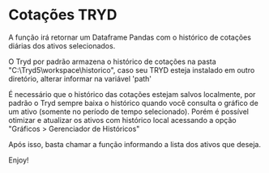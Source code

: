 # Cotações TRYD

A função irá retornar um Dataframe Pandas com o histórico de cotações diárias dos ativos selecionados.

O Tryd por padrão armazena o histórico de cotações na pasta "C:\Tryd5\workspace\historico", caso seu TRYD esteja instalado em outro diretório, alterar informar na variável 'path'

É necessário que o histórico das cotações estejam salvos localmente, por padrão o Tryd sempre baixa o histórico quando você consulta o gráfico de um ativo (somente no período de tempo selecionado). 
Porém é possível otimizar e atualizar os ativos com histórico local acessando a opção "Gráficos > Gerenciador de Históricos"

Após isso, basta chamar a função informando a lista dos ativos que deseja.

Enjoy!
